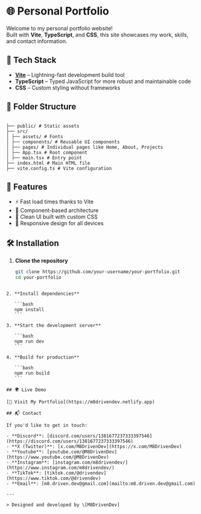 # 🌐 Personal Portfolio

Welcome to my personal portfolio website!  
Built with **Vite**, **TypeScript**, and **CSS**, this site showcases my work, skills, and contact information.

## 🚀 Tech Stack

- **[Vite](https://vitejs.dev/)** – Lightning-fast development build tool
- **TypeScript** – Typed JavaScript for more robust and maintainable code
- **CSS** – Custom styling without frameworks

## 📁 Folder Structure
```

├── public/ # Static assets
├── src/
│ ├── assets/ # Fonts
│ ├── components/ # Reusable UI components
│ ├── pages/ # Individual pages like Home, About, Projects
│ ├── App.tsx # Root component
│ ├── main.tsx # Entry point
├── index.html # Main HTML file
├── vite.config.ts # Vite configuration

````

## 📸 Features

- ⚡ Fast load times thanks to Vite
- 🧩 Component-based architecture
- 🎨 Clean UI built with custom CSS
- 📱 Responsive design for all devices

## 🛠️ Installation

1. **Clone the repository**

   ```bash
   git clone https://github.com/your-username/your-portfolio.git
   cd your-portfolio
````

2. **Install dependencies**

   ```bash
   npm install
   ```

3. **Start the development server**

   ```bash
   npm run dev
   ```

4. **Build for production**

   ```bash
   npm run build
   ```

## 🌍 Live Demo

[🔗 Visit My Portfolio](https://m8drivendev.netlify.app)

## 📬 Contact

If you'd like to get in touch:

- **Discord**: [discord.com/users/1381677237333397546](https://discord.com/users/1381677237333397546)
- **X (Twitter)**: [x.com/M8DrivenDev](https://x.com/M8DrivenDev)
- **Youtube**: [youtube.com/@M8DrivenDev](https://www.youtube.com/@M8DrivenDev)
- **Instagram**: [instagram.com/m8drivendev/](https://www.instagram.com/m8drivendev/)
- **TikTok**: [tiktok.com/@drivendev](https://www.tiktok.com/@drivendev)
- **Email**: [m8.driven.dev@gmail.com](mailto:m8.driven.dev@gmail.com)

---

> Designed and developed by \[M8DrivenDev]
